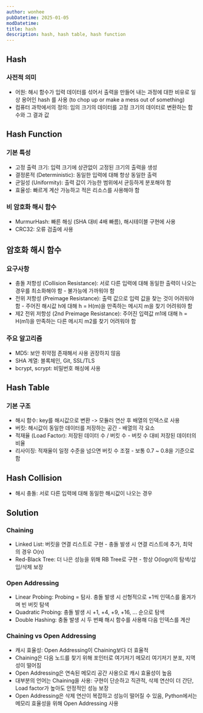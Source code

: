 ```yaml
---
author: wonhee
pubDatetime: 2025-01-05
modDatetime:
title: hash
description: hash, hash table, hash function
---
```


## Hash

### 사전적 의미

- 어원: 해시 함수가 입력 데이터를 섞어서 출력을 만들어 내는 과정에 대한 비유로 일상 용어인 hash 를 사용 (to chop up or make a mess out of something)
- 컴퓨터 과학에서의 정의: 임의 크기의 데이터를 고정 크기의 데이터로 변환하는 함수와 그 결과 값

## Hash Function

### 기본 특성

- 고정 출력 크기: 입력 크기에 상관없이 고정된 크기의 출력을 생성
- 결정론적 (Deterministic): 동일한 입력에 대해 항상 동일한 출력
- 균일성 (Uniformity): 출력 값이 가능한 범위에서 균등하게 분포해야 함
- 효율성: 빠르게 계산 가능하고 적은 리소스를 사용해야 함

### 비 암호화 해시 함수

- MurmurHash: 빠른 해싱 (SHA 대비 4배 빠름), 해시테이블 구현에 사용
- CRC32: 오류 검출에 사용

## 암호화 해시 함수

### 요구사항

- 충돌 저항성 (Collision Resistance): 서로 다른 입력에 대해 동일한 출력이 나오는 경우를 최소화해야 함 - 불가능에 가까워야 함
- 전위 저항성 (Preimage Resistance): 출력 값으로 입력 값을 찾는 것이 어려워야 함 - 주어진 해시값 h에 대해 h = H(m)을 만족하는 메시지 m을 찾기 어려워야 함
- 제2 전위 저항성 (2nd Preimage Resistance): 주어진 입력값 m1에 대해 h = H(m1)을 만족하는 다른 메시지 m2를 찾기 어려워야 함

### 주요 알고리즘

- MD5: 보안 취약점 존재해서 사용 권장하지 않음
- SHA 계열: 블록체인, Git, SSL/TLS
- bcrypt, scrypt: 비밀번호 해싱에 사용

## Hash Table

### 기본 구조

- 해시 함수: key를 해시값으로 변환 -> 모듈러 연산 후 배열의 인덱스로 사용
- 버킷: 해시값이 동일한 데이터를 저장하는 공간 - 배열의 각 요소
- 적재율 (Load Factor): 저장된 데이터 수 / 버킷 수 - 버킷 수 대비 저장된 데이터의 비율
- 리사이징: 적재율이 일정 수준을 넘으면 버킷 수 조절 - 보통 0.7 ~ 0.8을 기준으로 함

## Hash Collision

- 해시 충돌: 서로 다른 입력에 대해 동일한 해시값이 나오는 경우

## Solution

### Chaining

- Linked List: 버킷을 연결 리스트로 구현 - 충돌 발생 시 연결 리스트에 추가, 최악의 경우 O(n)
- Red-Black Tree: 더 나은 성능을 위해 RB Tree로 구현 - 항상 O(logn)의 탐색/삽입/삭제 보장

### Open Addressing

- Linear Probing: Probing = 탐사. 충돌 발생 시 선형적으로 +1씩 인덱스를 옮겨가며 빈 버킷 탐색
- Quadratic Probing: 충돌 발생 시 +1, +4, +9, +16, ... 순으로 탐색
- Double Hashing: 충돌 발생 시 두 번째 해시 함수를 사용해 다음 인덱스를 계산

### Chaining vs Open Addressing

- 캐시 효율성: Open Addressing이 Chaining보다 더 효율적
- Chaining은 다음 노드를 찾기 위해 포인터로 여기저기 메모리 여기저기 분포, 지역성이 떨어짐
- Open Addressing은 연속된 메모리 공간 사용으로 캐시 효율성이 높음
- 대부분의 언어는 Chaining을 사용: 구현이 단순하고 직관적, 삭제 연산이 더 간단, Load factor가 높아도 안정적인 성능 보장
- Open Addressing은 삭제 연산이 복잡하고 성능이 떨어질 수 있음, Python에서는 메모리 효율성을 위해 Open Addressing 사용
